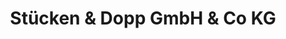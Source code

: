---
title: "Stücken & Dopp GmbH & Co KG"
url: /steinfurt/stuecken-und-dopp-gmbh-und-co-kg/
shop: Autohaus
---